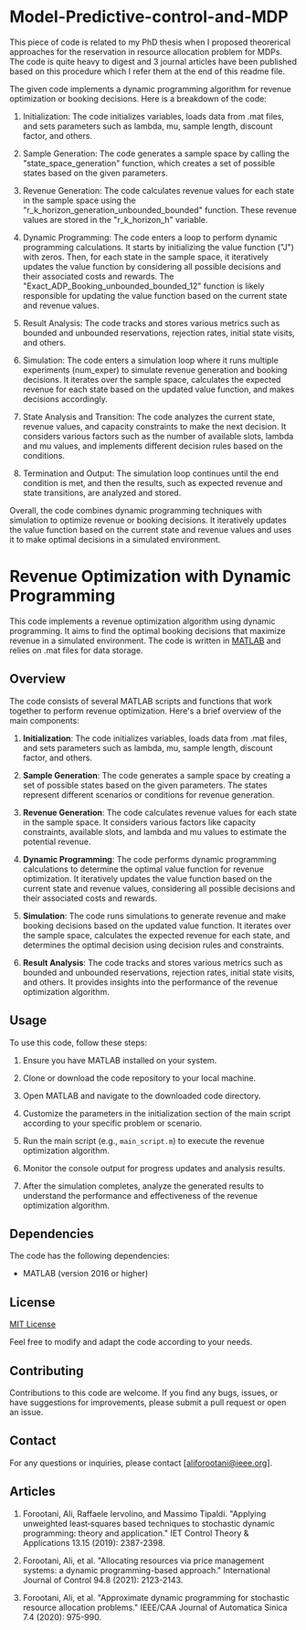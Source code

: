 # Model-Predictive-control-and-MDP

This piece of code is related to my PhD thesis when I proposed theorerical approaches for the reservation in resource allocation problem for MDPs. The code is quite heavy to digest and 3 journal articles have  been published based on this procedure which I refer them at the end of this readme file. 


The given code implements a dynamic programming algorithm for revenue optimization or booking decisions. Here is a breakdown of the code:

1. Initialization: The code initializes variables, loads data from .mat files, and sets parameters such as lambda, mu, sample length, discount factor, and others.

2. Sample Generation: The code generates a sample space by calling the "state_space_generation" function, which creates a set of possible states based on the given parameters.

3. Revenue Generation: The code calculates revenue values for each state in the sample space using the "r_k_horizon_generation_unbounded_bounded" function. These revenue values are stored in the "r_k_horizon_h" variable.

4. Dynamic Programming: The code enters a loop to perform dynamic programming calculations. It starts by initializing the value function ("J") with zeros. Then, for each state in the sample space, it iteratively updates the value function by considering all possible decisions and their associated costs and rewards. The "Exact_ADP_Booking_unbounded_bounded_12" function is likely responsible for updating the value function based on the current state and revenue values.

5. Result Analysis: The code tracks and stores various metrics such as bounded and unbounded reservations, rejection rates, initial state visits, and others.

6. Simulation: The code enters a simulation loop where it runs multiple experiments (num_exper) to simulate revenue generation and booking decisions. It iterates over the sample space, calculates the expected revenue for each state based on the updated value function, and makes decisions accordingly.

7. State Analysis and Transition: The code analyzes the current state, revenue values, and capacity constraints to make the next decision. It considers various factors such as the number of available slots, lambda and mu values, and implements different decision rules based on the conditions.

8. Termination and Output: The simulation loop continues until the end condition is met, and then the results, such as expected revenue and state transitions, are analyzed and stored.

Overall, the code combines dynamic programming techniques with simulation to optimize revenue or booking decisions. It iteratively updates the value function based on the current state and revenue values and uses it to make optimal decisions in a simulated environment.


# Revenue Optimization with Dynamic Programming

This code implements a revenue optimization algorithm using dynamic programming. It aims to find the optimal booking decisions that maximize revenue in a simulated environment. The code is written in [MATLAB](https://www.mathworks.com/products/matlab.html) and relies on .mat files for data storage.

## Overview

The code consists of several MATLAB scripts and functions that work together to perform revenue optimization. Here's a brief overview of the main components:

1. **Initialization**: The code initializes variables, loads data from .mat files, and sets parameters such as lambda, mu, sample length, discount factor, and others.

2. **Sample Generation**: The code generates a sample space by creating a set of possible states based on the given parameters. The states represent different scenarios or conditions for revenue generation.

3. **Revenue Generation**: The code calculates revenue values for each state in the sample space. It considers various factors like capacity constraints, available slots, and lambda and mu values to estimate the potential revenue.

4. **Dynamic Programming**: The code performs dynamic programming calculations to determine the optimal value function for revenue optimization. It iteratively updates the value function based on the current state and revenue values, considering all possible decisions and their associated costs and rewards.

5. **Simulation**: The code runs simulations to generate revenue and make booking decisions based on the updated value function. It iterates over the sample space, calculates the expected revenue for each state, and determines the optimal decision using decision rules and constraints.

6. **Result Analysis**: The code tracks and stores various metrics such as bounded and unbounded reservations, rejection rates, initial state visits, and others. It provides insights into the performance of the revenue optimization algorithm.

## Usage

To use this code, follow these steps:

1. Ensure you have MATLAB installed on your system.

2. Clone or download the code repository to your local machine.

3. Open MATLAB and navigate to the downloaded code directory.

4. Customize the parameters in the initialization section of the main script according to your specific problem or scenario.

5. Run the main script (e.g., `main_script.m`) to execute the revenue optimization algorithm.

6. Monitor the console output for progress updates and analysis results.

7. After the simulation completes, analyze the generated results to understand the performance and effectiveness of the revenue optimization algorithm.

## Dependencies

The code has the following dependencies:

- MATLAB (version 2016 or higher)

## License

[MIT License](LICENSE)

Feel free to modify and adapt the code according to your needs.

## Contributing

Contributions to this code are welcome. If you find any bugs, issues, or have suggestions for improvements, please submit a pull request or open an issue.

## Contact

For any questions or inquiries, please contact [aliforootani@ieee.org].

## Articles

1. Forootani, Ali, Raffaele Iervolino, and Massimo Tipaldi. "Applying unweighted least‐squares based techniques to stochastic dynamic programming: theory and application." IET Control Theory & Applications 13.15 (2019): 2387-2398.

2. Forootani, Ali, et al. "Allocating resources via price management systems: a dynamic programming-based approach." International Journal of Control 94.8 (2021): 2123-2143.

3. Forootani, Ali, et al. "Approximate dynamic programming for stochastic resource allocation problems." IEEE/CAA Journal of Automatica Sinica 7.4 (2020): 975-990.





